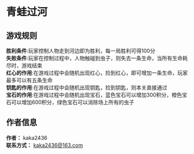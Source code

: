 # 青蛙过河
## 游戏规则
**胜利条件**:玩家控制人物走到河边即为胜利，每一局胜利可得100分<br>
**失败条件**:玩家在控制过程中，人物触碰到虫子，则失去一条生命，当所有生命耗尽时，游戏结束<br>
**红心的作用**:在游戏过程中会随机出现红心，捡到红心，即可增加一条生命，玩家最多可以有五条生命<br>
**钥匙的作用**:在游戏过程中会随机出现钥匙，捡到钥匙，则本关直接通过<br>
**宝石的作用**:在游戏过程中会随机出现宝石，蓝色宝石可以增加300积分，橙色宝石可以增加600积分，绿色宝石可以消除场上所有的虫子<br>
## 作者信息
**作者：** kaka2436<br>
**联系方式：** kaka2436@163.com<br>